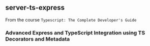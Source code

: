 ## server-ts-express

From the course `Typescript: The Complete Developer's Guide`

### Advanced Express and TypeScript Integration using TS Decorators and Metadata
